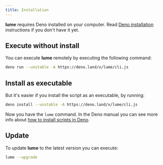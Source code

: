 ```yaml
---
title: Installation
---
```


**lume** requires Deno installed on your computer. Read [Deno installation](https://deno.land/#installation) instructions if you don't have it yet.

## Execute without install

You can execute **lume** remotely by executing the following command:

```sh
deno run --unstable -A https://deno.land/x/lume/cli.js
```

## Install as executable

But it's easier if you install the script as an executable, by running:

```sh
deno install --unstable -A https://deno.land/x/lume/cli.js
```

Now you have the `lume` command. In the Deno manual you can see more info about [how to install scripts in Deno](https://deno.land/manual/tools/script_installer).

## Update

To update **lume** to the latest version you can execute:

```sh
lume --upgrade
```
